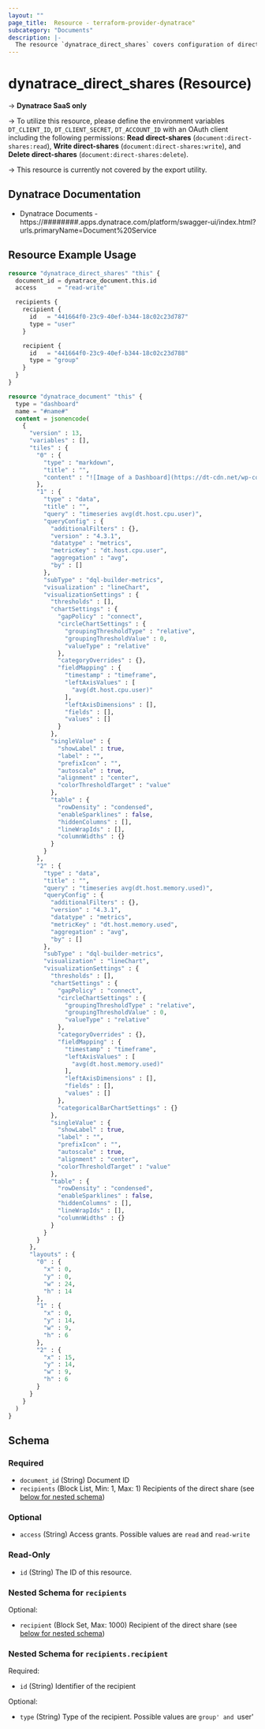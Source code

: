 ```yaml
---
layout: ""
page_title:  Resource - terraform-provider-dynatrace"
subcategory: "Documents"
description: |-
  The resource `dynatrace_direct_shares` covers configuration of direct shares for Documents (dashboards and notebooks) in Dynatrace.
---
```


# dynatrace_direct_shares (Resource)

-> **Dynatrace SaaS only**

-> To utilize this resource, please define the environment variables `DT_CLIENT_ID`, `DT_CLIENT_SECRET`, `DT_ACCOUNT_ID` with an OAuth client including the following permissions: **Read direct-shares** (`document:direct-shares:read`), **Write direct-shares** (`document:direct-shares:write`), and **Delete direct-shares** (`document:direct-shares:delete`).

-> This resource is currently not covered by the export utility.

## Dynatrace Documentation

- Dynatrace Documents - https://########.apps.dynatrace.com/platform/swagger-ui/index.html?urls.primaryName=Document%20Service

## Resource Example Usage

```terraform
resource "dynatrace_direct_shares" "this" {
  document_id = dynatrace_document.this.id
  access      = "read-write"

  recipients {
    recipient {
      id   = "441664f0-23c9-40ef-b344-18c02c23d787"
      type = "user"
    }

    recipient {
      id   = "441664f0-23c9-40ef-b344-18c02c23d788"
      type = "group"
    }
  }
}

resource "dynatrace_document" "this" {
  type = "dashboard"
  name = "#name#"
  content = jsonencode(
    {
      "version" : 13,
      "variables" : [],
      "tiles" : {
        "0" : {
          "type" : "markdown",
          "title" : "",
          "content" : "![Image of a Dashboard](https://dt-cdn.net/wp-content/uploads/2022/09/pic1____Dashboard-Preset___PNG.png)"
        },
        "1" : {
          "type" : "data",
          "title" : "",
          "query" : "timeseries avg(dt.host.cpu.user)",
          "queryConfig" : {
            "additionalFilters" : {},
            "version" : "4.3.1",
            "datatype" : "metrics",
            "metricKey" : "dt.host.cpu.user",
            "aggregation" : "avg",
            "by" : []
          },
          "subType" : "dql-builder-metrics",
          "visualization" : "lineChart",
          "visualizationSettings" : {
            "thresholds" : [],
            "chartSettings" : {
              "gapPolicy" : "connect",
              "circleChartSettings" : {
                "groupingThresholdType" : "relative",
                "groupingThresholdValue" : 0,
                "valueType" : "relative"
              },
              "categoryOverrides" : {},
              "fieldMapping" : {
                "timestamp" : "timeframe",
                "leftAxisValues" : [
                  "avg(dt.host.cpu.user)"
                ],
                "leftAxisDimensions" : [],
                "fields" : [],
                "values" : []
              }
            },
            "singleValue" : {
              "showLabel" : true,
              "label" : "",
              "prefixIcon" : "",
              "autoscale" : true,
              "alignment" : "center",
              "colorThresholdTarget" : "value"
            },
            "table" : {
              "rowDensity" : "condensed",
              "enableSparklines" : false,
              "hiddenColumns" : [],
              "lineWrapIds" : [],
              "columnWidths" : {}
            }
          }
        },
        "2" : {
          "type" : "data",
          "title" : "",
          "query" : "timeseries avg(dt.host.memory.used)",
          "queryConfig" : {
            "additionalFilters" : {},
            "version" : "4.3.1",
            "datatype" : "metrics",
            "metricKey" : "dt.host.memory.used",
            "aggregation" : "avg",
            "by" : []
          },
          "subType" : "dql-builder-metrics",
          "visualization" : "lineChart",
          "visualizationSettings" : {
            "thresholds" : [],
            "chartSettings" : {
              "gapPolicy" : "connect",
              "circleChartSettings" : {
                "groupingThresholdType" : "relative",
                "groupingThresholdValue" : 0,
                "valueType" : "relative"
              },
              "categoryOverrides" : {},
              "fieldMapping" : {
                "timestamp" : "timeframe",
                "leftAxisValues" : [
                  "avg(dt.host.memory.used)"
                ],
                "leftAxisDimensions" : [],
                "fields" : [],
                "values" : []
              },
              "categoricalBarChartSettings" : {}
            },
            "singleValue" : {
              "showLabel" : true,
              "label" : "",
              "prefixIcon" : "",
              "autoscale" : true,
              "alignment" : "center",
              "colorThresholdTarget" : "value"
            },
            "table" : {
              "rowDensity" : "condensed",
              "enableSparklines" : false,
              "hiddenColumns" : [],
              "lineWrapIds" : [],
              "columnWidths" : {}
            }
          }
        }
      },
      "layouts" : {
        "0" : {
          "x" : 0,
          "y" : 0,
          "w" : 24,
          "h" : 14
        },
        "1" : {
          "x" : 0,
          "y" : 14,
          "w" : 9,
          "h" : 6
        },
        "2" : {
          "x" : 15,
          "y" : 14,
          "w" : 9,
          "h" : 6
        }
      }
    }
  )
}
```


<!-- schema generated by tfplugindocs -->
## Schema

### Required

- `document_id` (String) Document ID
- `recipients` (Block List, Min: 1, Max: 1) Recipients of the direct share (see [below for nested schema](#nestedblock--recipients))

### Optional

- `access` (String) Access grants. Possible values are `read` and `read-write`

### Read-Only

- `id` (String) The ID of this resource.

<a id="nestedblock--recipients"></a>
### Nested Schema for `recipients`

Optional:

- `recipient` (Block Set, Max: 1000) Recipient of the direct share (see [below for nested schema](#nestedblock--recipients--recipient))

<a id="nestedblock--recipients--recipient"></a>
### Nested Schema for `recipients.recipient`

Required:

- `id` (String) Identifier of the recipient

Optional:

- `type` (String) Type of the recipient. Possible values are `group' and `user'
